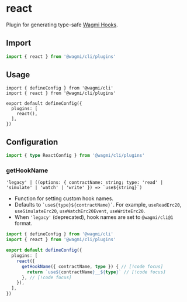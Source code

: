 # react

Plugin for generating type-safe [Wagmi Hooks](/react/api/hooks).

## Import

```ts
import { react } from '@wagmi/cli/plugins'
```

## Usage

```ts{2,6}
import { defineConfig } from '@wagmi/cli'
import { react } from '@wagmi/cli/plugins'

export default defineConfig({
  plugins: [
    react(),
  ],
})
```

## Configuration

```ts
import { type ReactConfig } from '@wagmi/cli/plugins'
```

### getHookName

`` 'legacy' | ((options: { contractName: string; type: 'read' | 'simulate' | 'watch' | 'write' }) => `use${string}`) ``

- Function for setting custom hook names.
- Defaults to `` `use${type}${contractName}` ``. For example, `useReadErc20`, `useSimulateErc20`, `useWatchErc20Event`, `useWriteErc20`.
- When `'legacy'` (deprecated), hook names are set to `@wagmi/cli@1` format.

```ts
import { defineConfig } from '@wagmi/cli'
import { react } from '@wagmi/cli/plugins'

export default defineConfig({
  plugins: [
    react({
      getHookName({ contractName, type }) { // [!code focus]
        return `use${contractName}__${type}` // [!code focus]
      }, // [!code focus]
    }),
  ],
})
```

